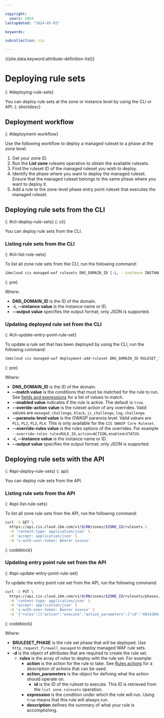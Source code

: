 ```yaml
---

copyright:
  years: 2024
lastupdated: "2024-05-03"

keywords:

subcollection: cis

---
```


{{site.data.keyword.attribute-definition-list}}

# Deploying rule sets
{: #deploying-rule-sets}

You can deploy rule sets at the zone or instance level by using the CLI or API.
{: shortdesc}

## Deployment workflow
{: #deployment-workflow}

Use the following workflow to deploy a managed ruleset to a phase at the zone level:

1. Get your zone ID.
1. Run the **List zone** rulesets operation to obtain the available rulesets.
1. Find the ruleset ID of the managed ruleset you wish to deploy.
1. Identify the phase where you want to deploy the managed ruleset. Ensure that the managed ruleset belongs to the same phase where you want to deploy it. 
1. Add a rule to the zone-level phase entry point ruleset that executes the managed ruleset.

## Deploying rule sets from the CLI
{: #cli-deploy-rule-sets}
{: cli}

You can deploy rule sets from the CLI.

### Listing rule sets from the CLI
{: #cli-list-rule-sets}

To list all zone rule sets from the CLI, run the following command:

```sh
ibmcloud cis managed-waf rulesets DNS_DOMAIN_ID [-i, --instance INSTANCE] [--output FORMAT]
```
{: pre}

Where:

* **DNS_DOMAIN_ID** is the ID of the domain.
* **-i, --instance value** is the instance name or ID.
* **--output value** specifies the output format; only JSON is supported.
  
### Updating deployed rule set from the CLI
{: #cli-update-entry-point-rule-set}

To update a rule set that has been deployed by using the CLI, run the following command:

```sh
ibmcloud cis managed-waf deployment-add-ruleset DNS_DOMAIN_ID RULESET_ID [--match EXPRESSION] [--enabled true|false] [--override-action ACTION] [--override-status STATUS] [--paranoia-level LEVEL] [--override-rules RULE] [-i, --instance INSTANCE] [--output FORMAT]
```
{: pre}

Where:

* **DNS_DOMAIN_ID** is the ID of the domain.
* **--match value** is the conditions that must be matched for the rule to run. See [fields and expressions](https://cloud.ibm.com/docs/cis?topic=cis-fields-and-expressions) for a list of values to match.
* **--enabled value** indicates if the rule is active. The default is `true`.
* **--overide-action value** is the ruleset action of any overrides. Valid values are `managed_challenge`, `block`, `js_challenge`, `log`, `challenge`.
* **--paranoia-level value** is the OWASP paranoia level. Valid values are `PL1`, `PL2`, `PL3`, `PL4`. This is only available for the `CIS OWASP Core Ruleset`.
* **--override-rules value** is the rules options of the overrides. For example `--override-rules rule=RULE_ID,action=ACTION,enabled=STATUS`.
* **-i, --instance value** is the instance name or ID.
* **--output value** specifies the output format; only JSON is supported.


## Deploying rule sets with the API
{: #api-deploy-rule-sets}
{: api}

You can deploy rule sets from the API.

### Listing rule sets from the API
{: #api-list-rule-sets}

To list all zone rule sets from the API, run the following command:

```sh
curl -X GET \
  https://api.cis.cloud.ibm.com/v1/$CRN/zones/$ZONE_ID/rulesets \
  -H 'content-type: application/json' \
  -H 'accept: application/json' \
  -H 'x-auth-user-token: Bearer xxxxxx'
```
{: codeblock}

### Updating entry point rule set from the API
{: #api-update-entry-point-rule-set}

To update the entry point rule set from the API, run the following command:

```sh
curl -X PUT \
  https://api.cis.cloud.ibm.com/v1/$CRN/zones/$ZONE_ID/rulesets/phases/$RULESET_PHASE/entrypoint \
  -H 'content-type: application/json' \
  -H 'accept: application/json' \
  -H 'x-auth-user-token: Bearer xxxxxx' \
  -d '{"rules":[{"action":"execute","action_parameters":{"id":"4814384a9e5d4991b9815dcfc25d2f1f"},"expression":"true","description":"Execute WAF OWASP ruleset"}]}'
```
{: codeblock}

Where:
- **$RULESET_PHASE** is the rule set phase that will be deployed. Use `http_request_firewall_managed` to deploy managed WAF rule sets.
- **-d** is the object of attributes that are required to create the rule set.
  - **rules** is the array of rules to deploy with the rule set. For example:
    - **action** is the action for the rule to take. See [Rules actions](/docs/cis?topic=cis-rules-actions) for a description of actions that can be used.
    - **action_parameters** is the object for defining what the action should operate on.
      - **id** is the ID of the ruleset to execute. This ID is retrieved from the `list zone rulesets` operation.
    - **expression** is the condition under which the rule will run. Using `true` means that this rule will always run.
    - **description** defines the summary of what your rule is accomplishing.
